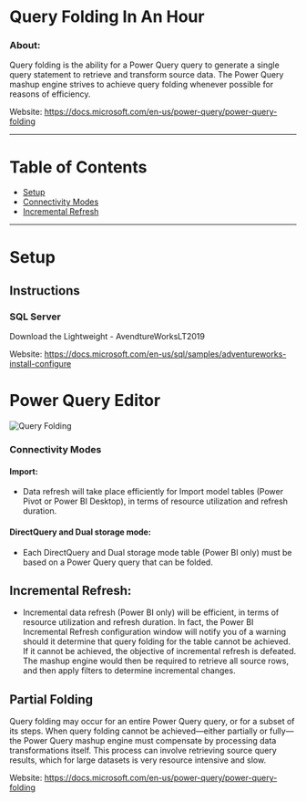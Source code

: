 # Query Folding In An Hour

### About:

Query folding is the ability for a Power Query query to generate a single query statement to retrieve and transform source data. The Power Query mashup engine strives to achieve query folding whenever possible for reasons of efficiency.

Website: https://docs.microsoft.com/en-us/power-query/power-query-folding
___

# Table of Contents
- [Setup](#setup)
- [Connectivity Modes](#connectivity-modes)
- [Incremental Refresh](#incremental-refresh)

___

# Setup

## Instructions

### SQL Server

Download the Lightweight - AvendtureWorksLT2019

Website: https://docs.microsoft.com/en-us/sql/samples/adventureworks-install-configure

# Power Query Editor

![Query Folding](./Images/QueryFolding.gif)

### Connectivity Modes

#### Import:
- Data refresh will take place efficiently for Import model tables (Power Pivot or Power BI Desktop), in terms of resource utilization and refresh duration.

#### DirectQuery and Dual storage mode: 
- Each DirectQuery and Dual storage mode table (Power BI only) must be based on a Power Query query that can be folded.



## Incremental Refresh:
- Incremental data refresh (Power BI only) will be efficient, in terms of resource utilization and refresh duration. In fact, the Power BI Incremental Refresh configuration window will notify you of a warning should it determine that query folding for the table cannot be achieved. If it cannot be achieved, the objective of incremental refresh is defeated. The mashup engine would then be required to retrieve all source rows, and then apply filters to determine incremental changes.



## Partial Folding
Query folding may occur for an entire Power Query query, or for a subset of its steps. When query folding cannot be achieved—either partially or fully—the Power Query mashup engine must compensate by processing data transformations itself. This process can involve retrieving source query results, which for large datasets is very resource intensive and slow.

Website: https://docs.microsoft.com/en-us/power-query/power-query-folding
